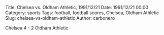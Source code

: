 Title: Chelsea vs. Oldham Athletic, 1991/12/21
Date: 1991/12/21 00:00
Category: sports
Tags: football, football scores, Chelsea, Oldham Athletic
Slug: chelsea-vs-oldham-athletic
Author: carbonero


Chelsea 4 - 2 Oldham Athletic
